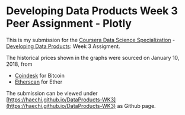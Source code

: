 # Developing Data Products Week 3 Peer Assignment - Plotly

This is my submission for the [Coursera Data Science Specialization](https://www.coursera.org/specializations/jhu-data-science) - [Developing Data Products](https://www.coursera.org/learn/data-products): Week 3 Assigment. 

The historical prices shown in the graphs were sourced on January 10, 2018, from 

- [Coindesk](https://www.coindesk.com/price/) for Bitcoin 
- [Etherscan](https://etherscan.io/chart/etherprice) for Ether

The submission can be viewed under [https://haechi.github.io/DataProducts-WK3](https://haechi.github.io/DataProducts-WK3) as Github page.